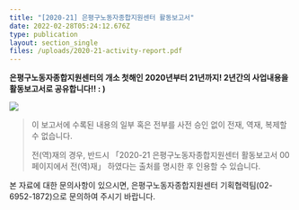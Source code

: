 ```yaml
---
title: "[2020-21] 은평구노동자종합지원센터 활동보고서"
date: 2022-02-28T05:24:12.676Z
type: publication
layout: section_single
files: /uploads/2020-21-activity-report.pdf
---
```

**은평구노동자종합지원센터의 개소 첫해인 2020년부터 21년까지!
2년간의 사업내용을 활동보고서로 공유합니다!!  : )**

![](/uploads/cover.jpg)

> 이 보고서에 수록된 내용의 일부 혹은 전부를 사전 승인 없이 전재, 역재, 복제할 수 없습니다.
>
> 전(역)재의 경우, 반드시 「2020-21 은평구노동자종합지원센터 활동보고서 00페이지에서 전(역)재」 하였다는 출처를 명시한 후 인용할 수 있습니다.

본 자료에 대한 문의사항이 있으시면, 은평구노동자종합지원센터 기획협력팀(02-6952-1872)으로 문의하여 주시기 바랍니다.